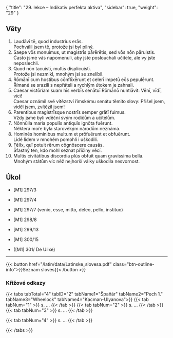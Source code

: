 {
    "title": "29. lekce – Indikativ perfekta aktiva",
    "sidebar": true,
    "weight": "29"
}

## Věty

1. Laudāvī tē, quod industrius erās.   
   Pochválil jsem tě, protože jsi byl pilný. 
2. Saepe vōs monuimus, ut magistrīs pārērētis, sed vōs nōn pāruistis.  
   Často jsme vás napomenuli, aby jste poslouchali učitele, ale vy jste neposlechli.
3. Quod nōn tacuistī, multīs displicuistī.  
   Protože jsi nezmlkl, mnohým jsi se znelíbil.   
4. Rōmānī cum hostibus cōnflīxērunt et celerī impetū eōs pepulērunt.  
   Římané se srazili s nepřáteli a rychlým útokem je zahnali.
5. Caesar victōriam suam hīs verbīs senātuī Rōmānō nuntiāvit: Vēnī, vīdī, vīcī!  
   Caesar oznámil své vítězství římskému senátu těmito slovy: Přišel jsem, viděl jsem, zvítězil jsem! 
6. Parentibus magistrīsque nostrīs semper grātī fuimus.  
   Vždy jsme byli vděční svým rodičům a učitelům.
7. Nōnnūlla maria populīs antiquīs ignōta fuērunt.  
   Některá moře byla starověkým národům neznámá. 
8. Hominēs hominibus multum et prōfuērunt et obfuērunt.    
   Lidé lidem v mnohém pomohli i uškodili.
9. Fēlīx, quī potuit rērum cōgnōscere causās.    
   Šťastný ten, kdo mohl seznat příčiny věcí. 
10. Multīs cīvitātibus discordia plūs obfuit quam gravissima bella.  
    Mnohým státům víc něž nejhorší války uškodila nesvornost.  



## Úkol

- [M1] 297/3 

- [M1] 297/4

- [M1] 297/7 (veniō, esse, mittō, dēleō, pellō, instituō)

- [M1] 298/8

- [M1] 299/13

- [M1] 300/15

- ([M1] 301/ De Ulixe)

  

---



{{< button href="/latin/data/Latinske_slovesa.pdf" class="btn-outline-info">}}Seznam sloves{{< /button >}}



### Křížové odkazy  

{{< tabs tabTotal="4" tabID="2" tabName1="Špaňár" tabName2="Pech 1." tabName3="Wheelock" tabName4="Kacman-Ulyanova">}}
{{< tab tabNum="1" >}}
s. ...
{{< /tab >}}
{{< tab tabNum="2" >}}
s. ...
{{< /tab >}}
{{< tab tabNum="3" >}}
s. ...
{{< /tab >}}

{{< tab tabNum="4" >}}
s. ...
{{< /tab >}}

{{< /tabs >}}





